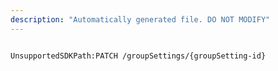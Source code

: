 ```yaml
---
description: "Automatically generated file. DO NOT MODIFY"
---
```


```powershellv2

UnsupportedSDKPath:PATCH /groupSettings/{groupSetting-id}

```